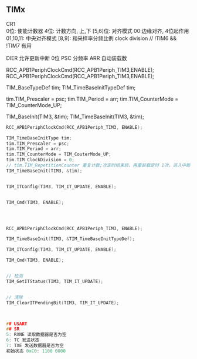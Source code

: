 ## TIMx
CR1  
    0位: 使能计数器
    4位: 计数方向, 上,下
    [5,6]位: 对齐模式
        00:边缘对齐, 4位起作用
        01,10,11: 中央对齐模式
    [8,9]: 和采样率分频比例 clock division // !TIM6 && !TIM7 有用

DIER 允许更新中断 0位
PSC 分频率
ARR 自动装载数


RCC_APB1PeriphClockCmd(RCC_APB1Periph_TIM3,ENABLE);
RCC_APB1PeriphClockCmd(RCC_APB1Periph_TIM3,ENABLE);


TIM_BaseTypeDef tim;
TIM_TimeBaseInitTypeDef tim;

tim.TIM_Prescaler = psc;
tim.TIM_Period = arr;
tim.TIM_CounterMode = TIM_CounterMode_UP;

TIM_BaseInit(TIM3, &tim);
TIM_TimeBaseInit(TIM3, &tim);




```c
RCC_APB1PeriphClockCmd(RCC_APB1Periph_TIM3, ENABLE);

TIM_TimeBaseInitType tim;
tim.TIM_Prescaler = psc;
tim.TIM_Period = arr;
tim.TIM_CounterMode = TIM_CouterMode_UP;
tim.TIM_ClockDivision = 0;
// tim.TIM_RepetitionCounter 重复计数;次定时结束后，再重装载定时 1次，进入中断
TIM_TimeBaseInit(TIM3, &tim);


TIM_ITConfig(TIM3, TIM_IT_UPDATE, ENABLE);


TIM_Cmd(TIM3, ENABLE);




RCC_APB1PeriphClockCmd(RCC_APB1Periph_TIM3, ENABLE);

TIM_TimeBaseInit(TIM3, &TIM_TimeBaseInitTypeDef);

TIM_ITConfig(TIM3, TIM_IT_UPDATE, ENABLE);

TIM_Cmd(TIM3, ENABLE);


// 检测
TIM_GetITStatus(TIM3, TIM_IT_UPDATE);


// 清除
TIM_ClearITPendingBit(TIM3, TIM_IT_UPDATE);



## USART
## SR
5: RXNE 读取数据器是否为空
6: TC 发送状态
7: TXE 发送数据器是否为空
初始状态 0xC0: 1100 0000



